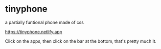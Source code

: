 # tinyphone
 a partially funtional phone made of css

https://tinyphone.netlify.app

Click on the apps, then click on the bar at the bottom, that's pretty much it. 
